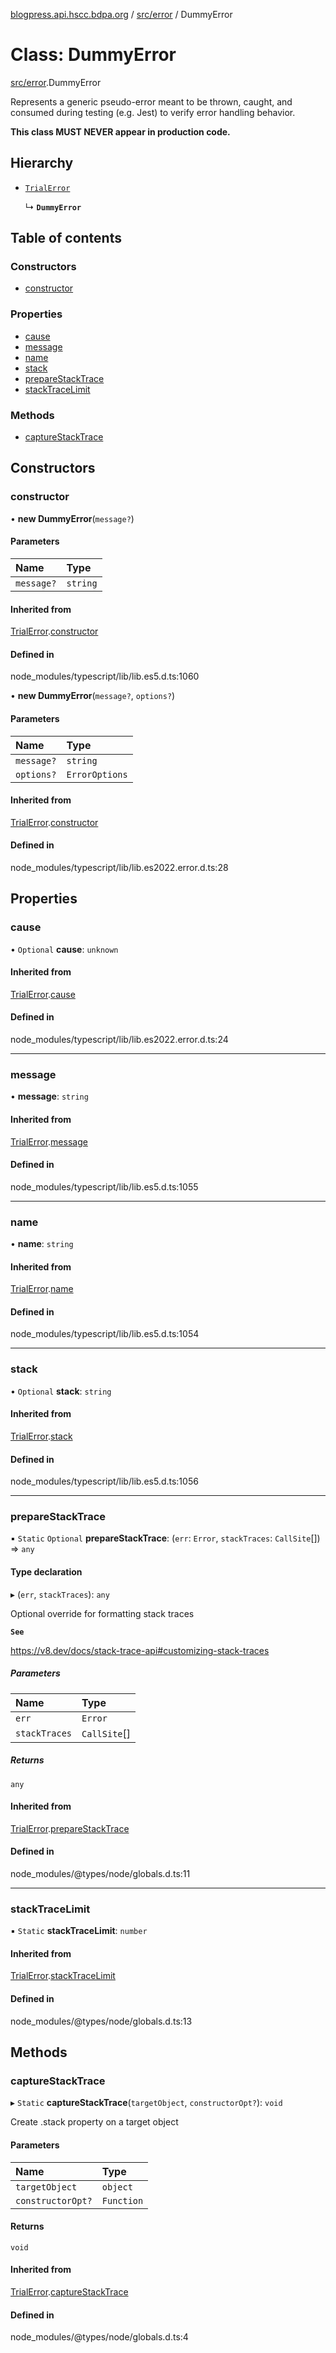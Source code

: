 [blogpress.api.hscc.bdpa.org](../README.md) / [src/error](../modules/src_error.md) / DummyError

# Class: DummyError

[src/error](../modules/src_error.md).DummyError

Represents a generic pseudo-error meant to be thrown, caught, and consumed
during testing (e.g. Jest) to verify error handling behavior.

**This class MUST NEVER appear in production code.**

## Hierarchy

- [`TrialError`](src_error.TrialError.md)

  ↳ **`DummyError`**

## Table of contents

### Constructors

- [constructor](src_error.DummyError.md#constructor)

### Properties

- [cause](src_error.DummyError.md#cause)
- [message](src_error.DummyError.md#message)
- [name](src_error.DummyError.md#name)
- [stack](src_error.DummyError.md#stack)
- [prepareStackTrace](src_error.DummyError.md#preparestacktrace)
- [stackTraceLimit](src_error.DummyError.md#stacktracelimit)

### Methods

- [captureStackTrace](src_error.DummyError.md#capturestacktrace)

## Constructors

### constructor

• **new DummyError**(`message?`)

#### Parameters

| Name | Type |
| :------ | :------ |
| `message?` | `string` |

#### Inherited from

[TrialError](src_error.TrialError.md).[constructor](src_error.TrialError.md#constructor)

#### Defined in

node_modules/typescript/lib/lib.es5.d.ts:1060

• **new DummyError**(`message?`, `options?`)

#### Parameters

| Name | Type |
| :------ | :------ |
| `message?` | `string` |
| `options?` | `ErrorOptions` |

#### Inherited from

[TrialError](src_error.TrialError.md).[constructor](src_error.TrialError.md#constructor)

#### Defined in

node_modules/typescript/lib/lib.es2022.error.d.ts:28

## Properties

### cause

• `Optional` **cause**: `unknown`

#### Inherited from

[TrialError](src_error.TrialError.md).[cause](src_error.TrialError.md#cause)

#### Defined in

node_modules/typescript/lib/lib.es2022.error.d.ts:24

___

### message

• **message**: `string`

#### Inherited from

[TrialError](src_error.TrialError.md).[message](src_error.TrialError.md#message)

#### Defined in

node_modules/typescript/lib/lib.es5.d.ts:1055

___

### name

• **name**: `string`

#### Inherited from

[TrialError](src_error.TrialError.md).[name](src_error.TrialError.md#name)

#### Defined in

node_modules/typescript/lib/lib.es5.d.ts:1054

___

### stack

• `Optional` **stack**: `string`

#### Inherited from

[TrialError](src_error.TrialError.md).[stack](src_error.TrialError.md#stack)

#### Defined in

node_modules/typescript/lib/lib.es5.d.ts:1056

___

### prepareStackTrace

▪ `Static` `Optional` **prepareStackTrace**: (`err`: `Error`, `stackTraces`: `CallSite`[]) => `any`

#### Type declaration

▸ (`err`, `stackTraces`): `any`

Optional override for formatting stack traces

**`See`**

https://v8.dev/docs/stack-trace-api#customizing-stack-traces

##### Parameters

| Name | Type |
| :------ | :------ |
| `err` | `Error` |
| `stackTraces` | `CallSite`[] |

##### Returns

`any`

#### Inherited from

[TrialError](src_error.TrialError.md).[prepareStackTrace](src_error.TrialError.md#preparestacktrace)

#### Defined in

node_modules/@types/node/globals.d.ts:11

___

### stackTraceLimit

▪ `Static` **stackTraceLimit**: `number`

#### Inherited from

[TrialError](src_error.TrialError.md).[stackTraceLimit](src_error.TrialError.md#stacktracelimit)

#### Defined in

node_modules/@types/node/globals.d.ts:13

## Methods

### captureStackTrace

▸ `Static` **captureStackTrace**(`targetObject`, `constructorOpt?`): `void`

Create .stack property on a target object

#### Parameters

| Name | Type |
| :------ | :------ |
| `targetObject` | `object` |
| `constructorOpt?` | `Function` |

#### Returns

`void`

#### Inherited from

[TrialError](src_error.TrialError.md).[captureStackTrace](src_error.TrialError.md#capturestacktrace)

#### Defined in

node_modules/@types/node/globals.d.ts:4

